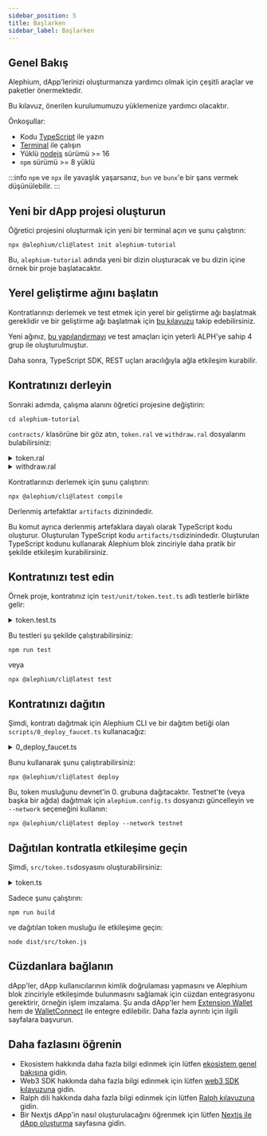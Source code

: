 ```yaml
---
sidebar_position: 5
title: Başlarken
sidebar_label: Başlarken
---
```


## Genel Bakış

Alephium, dApp'lerinizi oluşturmanıza yardımcı olmak için çeşitli araçlar ve paketler önermektedir.

Bu kılavuz, önerilen kurulumumuzu yüklemenize yardımcı olacaktır.

Önkoşullar:

- Kodu [TypeScript](https://www.typescriptlang.org/) ile yazın
- [Terminal](https://en.wikipedia.org/wiki/Terminal_emulator) ile çalışın
- Yüklü [nodejs](https://nodejs.org/en/) sürümü >= 16
- `npm` sürümü >= 8 yüklü

:::info
`npm` ve `npx` ile yavaşlık yaşarsanız, `bun` ve `bunx`'e bir şans vermek düşünülebilir.
:::

## Yeni bir dApp projesi oluşturun

Öğretici projesini oluşturmak için yeni bir terminal açın ve şunu çalıştırın:

```
npx @alephium/cli@latest init alephium-tutorial
```


Bu, `alephium-tutorial` adında yeni bir dizin oluşturacak ve bu dizin içine örnek bir proje başlatacaktır.

## Yerel geliştirme ağını başlatın

Kontratlarınızı derlemek ve test etmek için yerel bir geliştirme ağı başlatmak gereklidir ve bir geliştirme ağı başlatmak için [bu kılavuzu](/full-node/devnet) takip edebilirsiniz.

Yeni ağınız, [bu yapılandırmayı](https://github.com/alephium/alephium-stack/blob/master/devnet/devnet.conf) ve test amaçları için yeterli ALPH'ye sahip 4 grup ile oluşturulmuştur.

Daha sonra, TypeScript SDK, REST uçları aracılığıyla ağla etkileşim kurabilir.

## Kontratınızı derleyin

Sonraki adımda, çalışma alanını öğretici projesine değiştirin:

```
cd alephium-tutorial
```


`contracts/` klasörüne bir göz atın, `token.ral` ve `withdraw.ral` dosyalarını bulabilirsiniz:

<details>
<summary>token.ral</summary>
<p>

```rust
import "std/fungible_token_interface"

// `TokenFaucet` adında bir kontrat tanımlar.
// Bir kontrat, alanları (durumu) ve fonksiyonları içeren bir koleksiyondur.
// Dağıtıldıktan sonra, bir kontrat, Alephium blok zincirinde belirli bir adreste bulunur.
// Kontrat alanları kalıcı olarak kontrat depolamasında saklanır.
// Bir kontrat, dağıtımında bir başlangıç ​​miktarı jeton çıkarabilir.
Contract TokenFaucet(
    symbol: ByteVec,
    name: ByteVec,
    decimals: U256,
    supply: U256,
    mut balance: U256
) implements IFungibleToken {

    // Etkinlikler, blok zincirindeki faaliyetleri günlüğe kaydetmek için kullanılır.
    // Alephium istemcileri, kontrat durum değişikliklerine tepki vermek için etkinlikleri dinleyebilir.
    event Withdraw(to: Address, amount: U256)

    enum ErrorCodes {
        InvalidWithdrawAmount = 0
    }

    // Kontratın tokeninin başlangıç ​​arzını döndüren genel bir fonksiyon.
    // Alanın, çıkarılan token miktarı olarak başlatılması gerektiğini unutmayın.
    pub fn getTotalSupply() -> U256 {
        return supply
    }

    // Tokenin sembolünü döndüren genel bir fonksiyon.
    pub fn getSymbol() -> ByteVec {
        return symbol
    }

    // Tokenin adını döndüren genel bir fonksiyon.
    pub fn getName() -> ByteVec {
        return name
    }

    // Tokenin ondalık sayılarını döndüren genel bir fonksiyon.
    pub fn getDecimals() -> U256 {
        return decimals
    }

    // Kontratın mevcut bakiyesini döndüren genel bir fonksiyon.
    pub fn balance() -> U256 {
        return balance
    }

    // Kendisini çağıran herkese tokenleri aktaran genel bir fonksiyon.
    // Bu fonksiyon, kontrat alanlarını değiştirdiği için `updateFields = true` ile işaretlenmiştir.
    // İşlev, kontrat varlıklarını kullandığı için contract assets olarak işaretlenmiştir.
    @using(assetsInContract = true, updateFields = true, checkExternalCaller = false)
    pub fn withdraw(amount: U256) -> () {
        // Hata analizi için Hata ayıklama etkinlikleri yararlı olabilir
        emit Debug(`Mevcut bakiye ${balance}`)

        // Miktarın geçerli olduğundan emin olun
        assert!(amount <= 2, ErrorCodes.InvalidWithdrawAmount)
        // '!' ile biten işlevler yerleşik işlevlerdir.
        transferTokenFromSelf!(callerAddress!(), selfTokenId!(), amount)
        // Ralph'da taşma olmaz.
        balance = balance - amount

        // Önceden tanımlanmış etkinliği yayar
        emit Withdraw(callerAddress!(), amount)
    }
}
```

</p></details>

<details>
<summary>withdraw.ral</summary>
<p>

```rust
// Bir işlem betiği tanımlar.
// Bir işlem betiği, blok zincirindeki kontratlarla etkileşim için bir kod parçasıdır.
// İşlem betikleri genelde işlemlerin giriş varlıklarını kullanabilir.
// Bir betik tek kullanımlıktır ve sadece bir kez işlem ile birlikte yürütülür.
TxScript Withdraw(token: TokenFaucet, amount: U256) {
    // token kontratının çekme işlevini çağırır.
    token.withdraw(amount)
}
```

</p></details>

Kontratlarınızı derlemek için şunu çalıştırın:

```
npx @alephium/cli@latest compile
```

Derlenmiş artefaktlar `artifacts` dizinindedir.

Bu komut ayrıca derlenmiş artefaklara dayalı olarak TypeScript kodu oluşturur. Oluşturulan TypeScript kodu `artifacts/ts`dizinindedir. Oluşturulan TypeScript kodunu kullanarak Alephium blok zinciriyle daha pratik bir şekilde etkileşim kurabilirsiniz.

## Kontratınızı test edin

Örnek proje, kontratınız için `test/unit/token.test.ts` adlı testlerle birlikte gelir:

<details>
<summary>token.test.ts</summary>
<p>

```typescript
import { web3, Project, TestContractParams, addressFromContractId, AssetOutput, DUST_AMOUNT } from '@alephium/web3'
import { expectAssertionError, randomContractId, testAddress, testNodeWallet } from '@alephium/web3-test'
import { deployToDevnet } from '@alephium/cli'
import { TokenFaucet, TokenFaucetTypes, Withdraw } from '../artifacts/ts'

describe('unit tests', () => {
  let testContractId: string
  let testTokenId: string
  let testContractAddress: string
  let testParamsFixture: TestContractParams<TokenFaucetTypes.Fields, { amount: bigint }>

  // We initialize the fixture variables before all tests
  beforeAll(async () => {
    web3.setCurrentNodeProvider('http://127.0.0.1:22973')
    await Project.build()
    testContractId = randomContractId()
    testTokenId = testContractId
    testContractAddress = addressFromContractId(testContractId)
    testParamsFixture = {
      // a random address that the test contract resides in the tests
      address: testContractAddress,
      // assets owned by the test contract before a test
      initialAsset: { alphAmount: 10n ** 18n, tokens: [{ id: testTokenId, amount: 10n }] },
      // initial state of the test contract
      initialFields: {
        symbol: Buffer.from('TF', 'utf8').toString('hex'),
        name: Buffer.from('TokenFaucet', 'utf8').toString('hex'),
        decimals: 18n,
        supply: 10n ** 18n,
        balance: 10n
      },
      // arguments to test the target function of the test contract
      testArgs: { amount: 1n },
      // assets owned by the caller of the function
      inputAssets: [{ address: testAddress, asset: { alphAmount: 10n ** 18n } }]
    }
  })
  //See more test in `test/unit/token.test.ts`
})
```

</p></details>

Bu testleri şu şekilde çalıştırabilirsiniz:

```
npm run test
```

veya

```
npx @alephium/cli@latest test
```

## Kontratınızı dağıtın

Şimdi, kontratı dağıtmak için Alephium CLI ve bir dağıtım betiği olan `scripts/0_deploy_faucet.ts` kullanacağız:

<details>
<summary>0_deploy_faucet.ts</summary>
<p>

```typescript
import { Deployer, DeployFunction, Network } from '@alephium/cli'
import { Settings } from '../alephium.config'
import { TokenFaucet } from '../artifacts/ts'

// This deploy function will be called by cli deployment tool automatically
// Note that deployment scripts should prefixed with numbers (starting from 0)
const deployFaucet: DeployFunction<Settings> = async (
  deployer: Deployer,
  network: Network<Settings>
): Promise<void> => {
  // Get settings
  const issueTokenAmount = network.settings.issueTokenAmount
  const result = await deployer.deployContract(TokenFaucet, {
    // The amount of token to be issued
    issueTokenAmount: issueTokenAmount,
    // The initial states of the faucet contract
    initialFields: {
      symbol: Buffer.from('TF', 'utf8').toString('hex'),
      name: Buffer.from('TokenFaucet', 'utf8').toString('hex'),
      decimals: 18n,
      supply: issueTokenAmount,
      balance: issueTokenAmount
    }
  })
  console.log('Token faucet contract id: ' + result.contractInstance.contractId)
  console.log('Token faucet contract address: ' + result.contractInstance.address)
}

export default deployFaucet
```

</p></details>

Bunu kullanarak şunu çalıştırabilirsiniz:

```
npx @alephium/cli@latest deploy
```

Bu, token musluğunu devnet'in 0. grubuna dağıtacaktır. Testnet'te (veya başka bir ağda) dağıtmak için `alephium.config.ts` dosyanızı güncelleyin ve `--network` seçeneğini kullanın:

```
npx @alephium/cli@latest deploy --network testnet
```

## Dağıtılan kontratla etkileşime geçin

Şimdi,  `src/token.ts`dosyasını oluşturabilirsiniz:

<details>
<summary>token.ts</summary>
<p>

```typescript
import { Deployments } from '@alephium/cli'
import { DUST_AMOUNT, web3, Project } from '@alephium/web3'
import { testNodeWallet } from '@alephium/web3-test'
import configuration from '../alephium.config'
import { TokenFaucet, Withdraw } from '../artifacts/ts'

async function withdraw() {
  web3.setCurrentNodeProvider('http://127.0.0.1:22973')
  // Compile the contracts of the project if they are not compiled
  Project.build()

  // Attention: test wallet is used for demonstration purpose
  const signer = await testNodeWallet()

  const deployments = await Deployments.load(configuration, 'devnet')

  // The test wallet has four accounts with one in each address group
  // The wallet calls withdraw function for all of the address groups
  for (const account of await signer.getAccounts()) {
    // Set an active account to prepare and sign transactions
    await signer.setSelectedAccount(account.address)
    const accountGroup = account.group

    // Load the metadata of the deployed contract in the right group
    const deployed = deployments.getDeployedContractResult(accountGroup, 'TokenFaucet')
    if (deployed === undefined) {
      console.log(`The contract is not deployed on group ${account.group}`)
      continue
    }
    const tokenId = deployed.contractInstance.contractId
    const tokenAddress = deployed.contractInstance.address

    // Submit a transaction to use the transaction script
    await Withdraw.execute(signer, {
      initialFields: { token: tokenId, amount: 1n },
      attoAlphAmount: DUST_AMOUNT
    })

    const faucet = TokenFaucet.at(tokenAddress)
    // Fetch the latest state of the token contract
    const state = await faucet.fetchState()
    console.log(JSON.stringify(state.fields, null, '  '))
  }
}

withdraw()

```

</p></details>

Sadece şunu çalıştırın:

```
npm run build
```

ve dağıtılan token musluğu ile etkileşime geçin:

```
node dist/src/token.js
```

## Cüzdanlara bağlanın

dApp'ler, dApp kullanıcılarının kimlik doğrulaması yapmasını ve Alephium blok zinciriyle etkileşimde bulunmasını sağlamak için cüzdan entegrasyonu gerektirir,
örneğin işlem imzalama. Şu anda dApp'ler hem [Extension Wallet](../wallet/extension-wallet/dapp) hem de [WalletConnect](../wallet/walletconnect) ile entegre edilebilir. Daha fazla ayrıntı için ilgili sayfalara başvurun.

## Daha fazlasını öğrenin

- Ekosistem hakkında daha fazla bilgi edinmek için lütfen [ekosistem genel bakışına](/dapps/ecosystem) gidin.
- Web3 SDK hakkında daha fazla bilgi edinmek için lütfen [web3 SDK kılavuzuna](/dapps/alephium-web3) gidin.
- Ralph dili hakkında daha fazla bilgi edinmek için lütfen [Ralph kılavuzuna](/ralph/getting-started) gidin.
- Bir Nextjs dApp'in nasıl oluşturulacağını öğrenmek için lütfen [Nextjs ile dApp oluşturma](/dapps/build-dapp-with-nextjs.md) sayfasına gidin.
